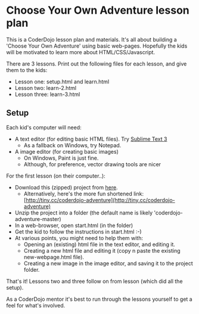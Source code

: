 # Choose Your Own Adventure lesson plan

This is a CoderDojo lesson plan and materials. It's all about building a 'Choose Your Own Adventure' using basic web-pages. Hopefully the kids will be motivated to learn more about HTML/CSS/Javascript.

There are 3 lessons. Print out the following files for each lesson, and give them to the kids:
* Lesson one: setup.html and learn.html
* Lesson two: learn-2.html
* Lesson three: learn-3.html

## Setup

Each kid's computer will need:
* A text editor (for editing basic HTML files). Try [Sublime Text 3](http://www.sublimetext.com/3)
  * As a fallback on Windows, try Notepad.
* A image editor (for creating basic images)
  * On Windows, Paint is just fine.
  * Although, for preference, vector drawing tools are nicer

For the first lesson (on their computer..):
* Download this (zipped) project from [here](https://github.com/greghuc/coderdojo-adventure/archive/master.zip).
  * Alternatively, here's the more fun shortened link: [http://tiny.cc/coderdojo-adventure](http://tiny.cc/coderdojo-adventure)
* Unzip the project into a folder (the default name is likely 'coderdojo-adventure-master)
* In a web-browser, open start.html (in the folder)
* Get the kid to follow the instructions in start.html :-)
* At various points, you might need to help them with:
  * Opening an (existing) html file in the text editor, and editing it.
  * Creating a new html file and editing it (copy n paste the existing new-webpage.html file).
  * Creating a new image in the image editor, and saving it to the project folder.

That's it! Lessons two and three follow on from lesson (which did all the setup).

As a CoderDojo mentor it's best to run through the lessons yourself to get a feel for what's involved.